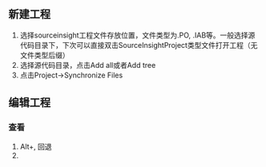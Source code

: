 ## 新建工程
 1. 选择sourceinsight工程文件存放位置，文件类型为.PO, .IAB等。一般选择源代码目录下，下次可以直接双击SourceInsightProject类型文件打开工程（无文件类型后缀）
 2. 选择源代码目录，点击Add all或者Add tree
 3. 点击Project->Synchronize Files

##  编辑工程
### 查看
 1. Alt+, 回退
 2. 
